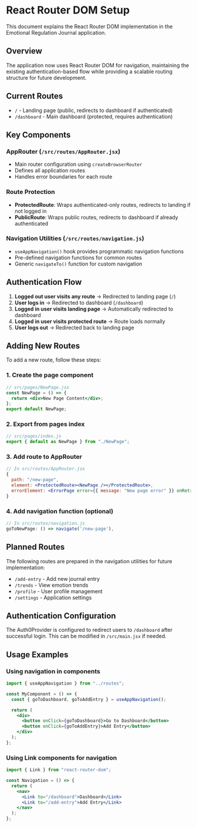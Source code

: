 # React Router DOM Setup

This document explains the React Router DOM implementation in the Emotional Regulation Journal application.

## Overview

The application now uses React Router DOM for navigation, maintaining the existing authentication-based flow while providing a scalable routing structure for future development.

## Current Routes

- `/` - Landing page (public, redirects to dashboard if authenticated)
- `/dashboard` - Main dashboard (protected, requires authentication)

## Key Components

### AppRouter (`/src/routes/AppRouter.jsx`)

- Main router configuration using `createBrowserRouter`
- Defines all application routes
- Handles error boundaries for each route

### Route Protection

- **ProtectedRoute**: Wraps authenticated-only routes, redirects to landing if not logged in
- **PublicRoute**: Wraps public routes, redirects to dashboard if already authenticated

### Navigation Utilities (`/src/routes/navigation.js`)

- `useAppNavigation()` hook provides programmatic navigation functions
- Pre-defined navigation functions for common routes
- Generic `navigateTo()` function for custom navigation

## Authentication Flow

1. **Logged out user visits any route** → Redirected to landing page (`/`)
2. **User logs in** → Redirected to dashboard (`/dashboard`)
3. **Logged in user visits landing page** → Automatically redirected to dashboard
4. **Logged in user visits protected route** → Route loads normally
5. **User logs out** → Redirected back to landing page

## Adding New Routes

To add a new route, follow these steps:

### 1. Create the page component

```jsx
// src/pages/NewPage.jsx
const NewPage = () => {
  return <div>New Page Content</div>;
};
export default NewPage;
```

### 2. Export from pages index

```jsx
// src/pages/index.js
export { default as NewPage } from "./NewPage";
```

### 3. Add route to AppRouter

```jsx
// In src/routes/AppRouter.jsx
{
  path: "/new-page",
  element: <ProtectedRoute><NewPage /></ProtectedRoute>,
  errorElement: <ErrorPage error={{ message: "New page error" }} onRetry={() => window.location.reload()} />
}
```

### 4. Add navigation function (optional)

```jsx
// In src/routes/navigation.js
goToNewPage: () => navigate('/new-page'),
```

## Planned Routes

The following routes are prepared in the navigation utilities for future implementation:

- `/add-entry` - Add new journal entry
- `/trends` - View emotion trends
- `/profile` - User profile management
- `/settings` - Application settings

## Authentication Configuration

The Auth0Provider is configured to redirect users to `/dashboard` after successful login. This can be modified in `/src/main.jsx` if needed.

## Usage Examples

### Using navigation in components

```jsx
import { useAppNavigation } from "../routes";

const MyComponent = () => {
  const { goToDashboard, goToAddEntry } = useAppNavigation();

  return (
    <div>
      <button onClick={goToDashboard}>Go to Dashboard</button>
      <button onClick={goToAddEntry}>Add Entry</button>
    </div>
  );
};
```

### Using Link components for navigation

```jsx
import { Link } from "react-router-dom";

const Navigation = () => {
  return (
    <nav>
      <Link to="/dashboard">Dashboard</Link>
      <Link to="/add-entry">Add Entry</Link>
    </nav>
  );
};
```

